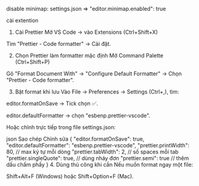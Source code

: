 disable minimap:
settings.json => "editor.minimap.enabled": true

cài extention

1. Cài Prettier
   Mở VS Code → vào Extensions (Ctrl+Shift+X)

Tìm "Prettier - Code formatter" → Cài đặt.

2. Chọn Prettier làm formatter mặc định
   Mở Command Palette (Ctrl+Shift+P)

Gõ "Format Document With" → "Configure Default Formatter" → Chọn "Prettier - Code formatter".

3. Bật format khi lưu
   Vào File → Preferences → Settings (Ctrl+,), tìm:

editor.formatOnSave → Tick chọn ✅.

editor.defaultFormatter → chọn "esbenp.prettier-vscode".

Hoặc chỉnh trực tiếp trong file settings.json:

json
Sao chép
Chỉnh sửa
{
"editor.formatOnSave": true,
"editor.defaultFormatter": "esbenp.prettier-vscode",
"prettier.printWidth": 80, // max ký tự mỗi dòng
"prettier.tabWidth": 2, // số spaces mỗi tab
"prettier.singleQuote": true, // dùng nháy đơn
"prettier.semi": true // thêm dấu chấm phẩy
} 4. Dùng thủ công khi cần
Nếu muốn format ngay một file:

Shift+Alt+F (Windows) hoặc Shift+Option+F (Mac).
